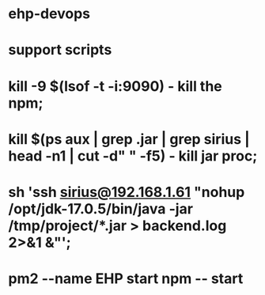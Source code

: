 # ehp-devops
# support scripts

# kill -9 $(lsof -t -i:9090) - kill the npm;
# kill $(ps aux | grep .jar | grep sirius | head -n1 | cut -d" " -f5) - kill jar proc;

# sh 'ssh sirius@192.168.1.61 "nohup /opt/jdk-17.0.5/bin/java -jar /tmp/project/*.jar > backend.log 2>&1 &"';

# pm2 --name EHP start npm -- start

